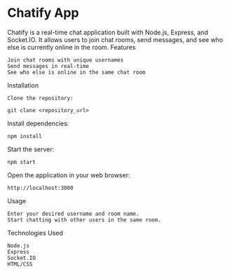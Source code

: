 # **Chatify App**

Chatify is a real-time chat application built with Node.js, Express, and Socket.IO. It allows users to join chat rooms, send messages, and see who else is currently online in the room.
Features

    Join chat rooms with unique usernames
    Send messages in real-time
    See who else is online in the same chat room

Installation

    Clone the repository:

    git clone <repository_url>

Install dependencies:

    npm install

Start the server:

    npm start

Open the application in your web browser:

    http://localhost:3000

Usage

    Enter your desired username and room name.
    Start chatting with other users in the same room.

Technologies Used

    Node.js
    Express
    Socket.IO
    HTML/CSS
